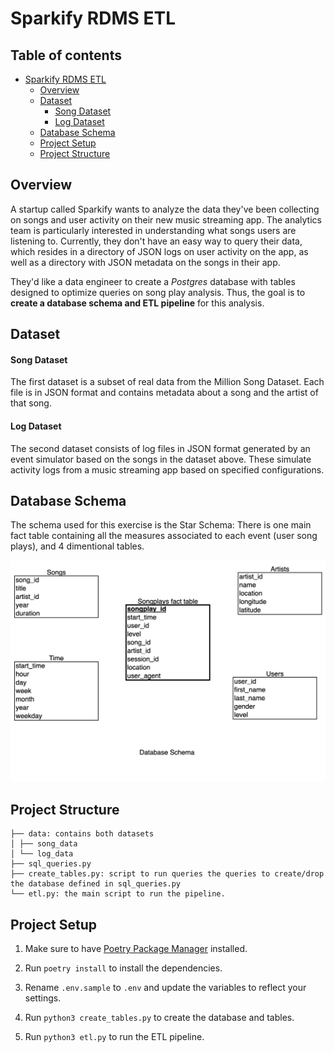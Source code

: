 # Sparkify RDMS ETL

## Table of contents

- [Sparkify RDMS ETL](#sparkify-rdms-etl)
  - [Overview](#overview)
  - [Dataset](#dataset)
    - [Song Dataset](#song-dataset)
    - [Log Dataset](#log-dataset)
  - [Database Schema](#database-schema)
  - [Project Setup](#project-setup)
  - [Project Structure](#project-structure)

## Overview

A startup called Sparkify wants to analyze the data they've been collecting on songs and user activity on their new music streaming app. The analytics team is particularly interested in understanding what songs users are listening to. Currently, they don't have an easy way to query their data, which resides in a directory of JSON logs on user activity on the app, as well as a directory with JSON metadata on the songs in their app.

They'd like a data engineer to create a _*Postgres*_ database with tables designed to optimize queries on song play analysis. Thus, the goal is to **create a database schema and ETL pipeline** for this analysis.

## Dataset

#### Song Dataset

The first dataset is a subset of real data from the Million Song Dataset. Each file is in JSON format and contains metadata about a song and the artist of that song.

#### Log Dataset

The second dataset consists of log files in JSON format generated by an event simulator based on the songs in the dataset above. These simulate activity logs from a music streaming app based on specified configurations.

## Database Schema

The schema used for this exercise is the Star Schema: There is one main fact table containing all the measures associated to each event (user song plays), and 4 dimentional tables.

<img src='./erd.png'/>

## Project Structure

```
├── data: contains both datasets
│ ├── song_data
│ └── log_data
├── sql_queries.py
├── create_tables.py: script to run queries the queries to create/drop the database defined in sql_queries.py
└── etl.py: the main script to run the pipeline.
```

## Project Setup

1. Make sure to have [Poetry Package Manager](https://python-poetry.org/) installed.

2. Run `poetry install` to install the dependencies.

3. Rename `.env.sample` to `.env` and update the variables to reflect your settings.

4. Run `python3 create_tables.py` to create the database and tables.

5. Run `python3 etl.py` to run the ETL pipeline.
